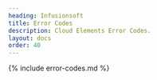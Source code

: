 ```yaml
---
heading: Infusionsoft
title: Error Codes
description: Cloud Elements Error Codes.
layout: docs
order: 40
---
```


{% include error-codes.md %}
